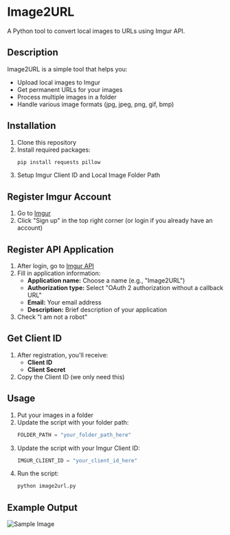 # Image2URL

A Python tool to convert local images to URLs using Imgur API.

## Description

Image2URL is a simple tool that helps you:
- Upload local images to Imgur
- Get permanent URLs for your images
- Process multiple images in a folder
- Handle various image formats (jpg, jpeg, png, gif, bmp)

## Installation

1. Clone this repository
2. Install required packages:
    ```bash
    pip install requests pillow
    ```
3. Setup Imgur Client ID and Local Image Folder Path

## Register Imgur Account

1. Go to [Imgur](https://imgur.com/)
2. Click "Sign up" in the top right corner (or login if you already have an account)

## Register API Application

1. After login, go to [Imgur API](https://api.imgur.com/oauth2/addclient)
2. Fill in application information:
    - **Application name:** Choose a name (e.g., "Image2URL")
    - **Authorization type:** Select "OAuth 2 authorization without a callback URL"
    - **Email:** Your email address
    - **Description:** Brief description of your application
3. Check "I am not a robot"

## Get Client ID

1. After registration, you'll receive:
    - **Client ID**
    - **Client Secret**
2. Copy the Client ID (we only need this)

## Usage

1. Put your images in a folder
2. Update the script with your folder path:
    ```python
    FOLDER_PATH = "your_folder_path_here"
    ```
3. Update the script with your Imgur Client ID:
    ```python
    IMGUR_CLIENT_ID = "your_client_id_here"
    ```
4. Run the script:
    ```bash
    python image2url.py
    ```

## Example Output
![Sample Image](https://i.imgur.com/ao7jcS3.jpeg)
